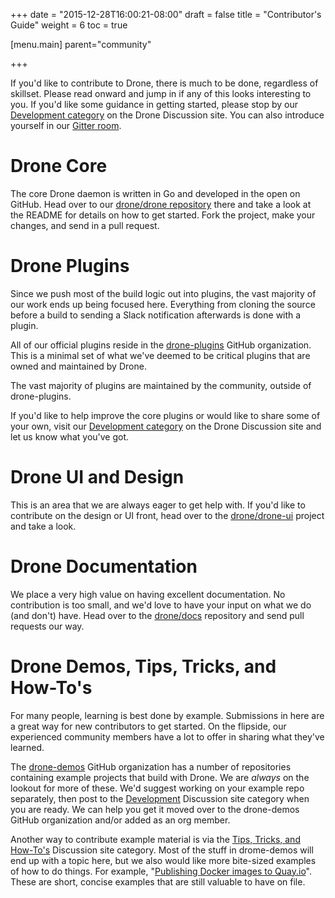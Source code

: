 +++
date = "2015-12-28T16:00:21-08:00"
draft = false
title = "Contributor's Guide"
weight = 6
toc = true

[menu.main]
	parent="community"

+++

If you'd like to contribute to Drone, there is much to be done, regardless of skillset. Please read onward and jump in if any of this looks interesting to you. If you'd like some guidance in getting started, please stop by our [Development category](https://discuss.drone.io/c/development) on the Drone Discussion site. You can also introduce yourself in our [Gitter room](https://gitter.im/drone/drone).

# Drone Core

The core Drone daemon is written in Go and developed in the open on GitHub. Head over to our [drone/drone repository](https://github.com/drone/drone) there and take a look at the README for details on how to get started. Fork the project, make your changes, and send in a pull request.

# Drone Plugins

Since we push most of the build logic out into plugins, the vast majority of our work ends up being focused here. Everything from cloning the source before a build to sending a Slack notification afterwards is done with a plugin.
 
All of our official plugins reside in the [drone-plugins](https://github.com/drone-plugins) GitHub organization. This is a minimal set of what we've deemed to be critical plugins that are owned and maintained by Drone.

The vast majority of plugins are maintained by the community, outside of drone-plugins.

If you'd like to help improve the core plugins or would like to share some of your own, visit our [Development category](https://discuss.drone.io/c/development) on the Drone Discussion site and let us know what you've got.

# Drone UI and Design

This is an area that we are always eager to get help with. If you'd like to contribute on the design or UI front, head over to the [drone/drone-ui](https://github.com/drone/drone-ui) project and take a look.

# Drone Documentation

We place a very high value on having excellent documentation. No contribution is too small, and we'd love to have your input on what we do (and don't) have. Head over to the [drone/docs](https://github.com/drone/docs) repository and send pull requests our way.

# Drone Demos, Tips, Tricks, and How-To's

For many people, learning is best done by example. Submissions in here are a  great way for new contributors to get started. On the flipside, our experienced community members have a lot to offer in sharing what they've learned.

The [drone-demos](https://github.com/drone-demos) GitHub organization has a  number of repositories containing example projects that build with Drone. We are *always* on the lookout for more of these. We'd suggest working on your example repo separately, then post to the [Development](https://discuss.drone.io/c/development) Discussion site category when you are ready. We can help you get it moved over to the drone-demos GitHub organization and/or added as an org member.
 
Another way to contribute example material is via the [Tips, Tricks, and How-To's](https://discuss.drone.io/c/how-tos) Discussion site category. Most of the stuff in drome-demos will end up with a topic here, but we also would like more bite-sized examples of how to do things. For example, "[Publishing Docker images to Quay.io](https://discuss.drone.io/t/publishing-docker-images-to-quay-io/33/1)". These are short, concise examples that are still valuable to have on file.
